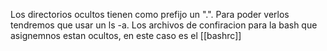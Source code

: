 Los directorios ocultos tienen como prefijo un ".".
Para poder verlos tendremos que usar un ls -a.
Los archivos de confiracion para la bash que asignemnos estan ocultos, en este caso es el [[bashrc]]